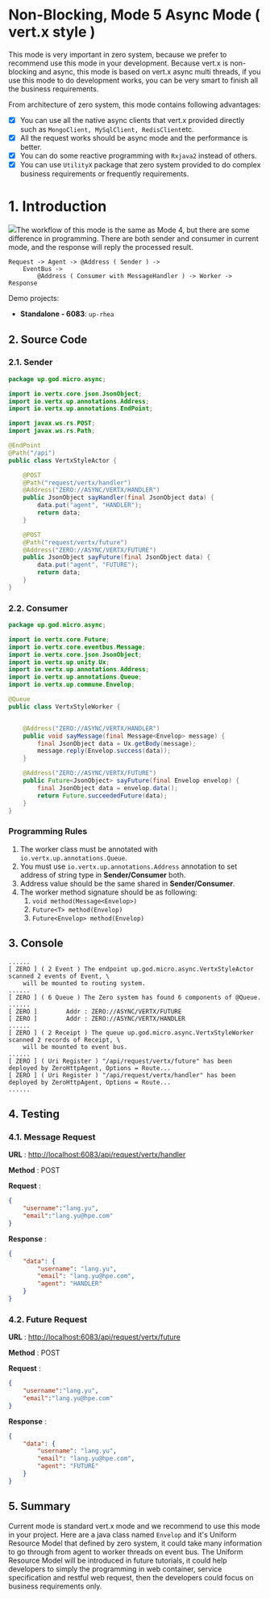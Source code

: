 # Non-Blocking, Mode 5 Async Mode \( vert.x style \)

This mode is very important in zero system, because we prefer to recommend use this mode in your development. Because
vert.x is non-blocking and async, this mode is based on vert.x async multi threads, if you use this mode to do
development works, you can be very smart to finish all the business requirements.

From architecture of zero system, this mode contains following advantages:

* [x] You can use all the native async clients that vert.x provided directly such
  as `MongoClient, MySqlClient, RedisClient`etc.
* [x] All the request works should be async mode and the performance is better.
* [x] You can do some reactive programming with `Rxjava2` instead of others.
* [x] You can use `UtilityX` package that zero system provided to do complex business requirements or frequently
  requirements.

# 1. Introduction

![](/doc/image/request-mode5.png)The workflow of this mode is the same as Mode 4, but there are some difference in
programming. There are both sender and consumer in current mode, and the response will reply the processed result.

```
Request -> Agent -> @Address ( Sender ) -> 
    EventBus -> 
        @Address ( Consumer with MessageHandler ) -> Worker -> Response
```

Demo projects:

* **Standalone - 6083**: `up-rhea`

## 2. Source Code

### 2.1. Sender

```java
package up.god.micro.async;

import io.vertx.core.json.JsonObject;
import io.vertx.up.annotations.Address;
import io.vertx.up.annotations.EndPoint;

import javax.ws.rs.POST;
import javax.ws.rs.Path;

@EndPoint
@Path("/api")
public class VertxStyleActor {

    @POST
    @Path("request/vertx/handler")
    @Address("ZERO://ASYNC/VERTX/HANDLER")
    public JsonObject sayHandler(final JsonObject data) {
        data.put("agent", "HANDLER");
        return data;
    }

    @POST
    @Path("request/vertx/future")
    @Address("ZERO://ASYNC/VERTX/FUTURE")
    public JsonObject sayFuture(final JsonObject data) {
        data.put("agent", "FUTURE");
        return data;
    }
}
```

### 2.2. Consumer

```java
package up.god.micro.async;

import io.vertx.core.Future;
import io.vertx.core.eventbus.Message;
import io.vertx.core.json.JsonObject;
import io.vertx.up.unity.Ux;
import io.vertx.up.annotations.Address;
import io.vertx.up.annotations.Queue;
import io.vertx.up.commune.Envelop;

@Queue
public class VertxStyleWorker {


    @Address("ZERO://ASYNC/VERTX/HANDLER")
    public void sayMessage(final Message<Envelop> message) {
        final JsonObject data = Ux.getBody(message);
        message.reply(Envelop.success(data));
    }

    @Address("ZERO://ASYNC/VERTX/FUTURE")
    public Future<JsonObject> sayFuture(final Envelop envelop) {
        final JsonObject data = envelop.data();
        return Future.succeededFuture(data);
    }
}
```

### Programming Rules

1. The worker class must be annotated with `io.vertx.up.annotations.Queue`.
2. You must use `io.vertx.up.annotations.Address` annotation to set address of string type in **Sender/Consumer** both.
3. Address value should be the same shared in **Sender/Consumer**.
4. The worker method signature should be as following:
    1. `void method(Message<Envelop>)`
    2. `Future<T> method(Envelop)`
    3. `Future<Envelop> method(Envelop)`

## 3. Console

```shell
......
[ ZERO ] ( 2 Event ) The endpoint up.god.micro.async.VertxStyleActor scanned 2 events of Event, \
    will be mounted to routing system.
......
[ ZERO ] ( 6 Queue ) The Zero system has found 6 components of @Queue.
......
[ ZERO ]        Addr : ZERO://ASYNC/VERTX/FUTURE
[ ZERO ]        Addr : ZERO://ASYNC/VERTX/HANDLER
......
[ ZERO ] ( 2 Receipt ) The queue up.god.micro.async.VertxStyleWorker scanned 2 records of Receipt, \
    will be mounted to event bus.
......
[ ZERO ] ( Uri Register ) "/api/request/vertx/future" has been deployed by ZeroHttpAgent, Options = Route...
[ ZERO ] ( Uri Register ) "/api/request/vertx/handler" has been deployed by ZeroHttpAgent, Options = Route...
......
```

## 4. Testing

### 4.1. Message Request

**URL** : [http://localhost:6083/api/request/vertx/handler](http://localhost:6083/api/request/vertx/handler)

**Method** : POST

**Request** :

```json
{
    "username":"lang.yu",
    "email":"lang.yu@hpe.com"
}
```

**Response** :

```json
{
    "data": {
        "username": "lang.yu",
        "email": "lang.yu@hpe.com",
        "agent": "HANDLER"
    }
}
```

### 4.2. Future Request

**URL** : [http://localhost:6083/api/request/vertx/future](http://localhost:6083/api/request/vertx/future)

**Method** : POST

**Request** :

```json
{
    "username":"lang.yu",
    "email":"lang.yu@hpe.com"
}
```

**Response** :

```json
{
    "data": {
        "username": "lang.yu",
        "email": "lang.yu@hpe.com",
        "agent": "FUTURE"
    }
}
```

## 5. Summary

Current mode is standard vert.x mode and we recommend to use this mode in your project. Here are a java class
named `Envelop` and it's Uniform Resource Model that defined by zero system, it could take many information to go
through from agent to worker threads on event bus. The Uniform Resource Model will be introduced in future tutorials, it
could help developers to simply the programming in web container, service specification and restful web request, then
the developers could focus on business requirements only.

